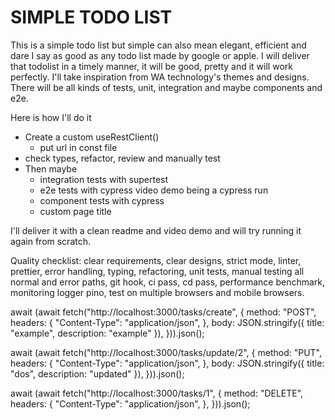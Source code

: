 # SIMPLE TODO LIST

This is a simple todo list but simple can also mean elegant, efficient and dare I say as good as any todo list made by google or apple.
I will deliver that todolist in a timely manner, it will be good, pretty and it will work perfectly.
I'll take inspiration from WA technology's themes and designs.
There will be all kinds of tests, unit, integration and maybe components and e2e.

Here is how I'll do it
- Create a custom useRestClient()
  - put url in const file
- check types, refactor, review and manually test
- Then maybe
  - integration tests with supertest
  - e2e tests with cypress video demo being a cypress run
  - component tests with cypress
  - custom page title

I'll deliver it with a clean readme and video demo and will try running it again from scratch.

Quality checklist: clear requirements, clear designs, strict mode, linter, prettier, error handling, typing, refactoring, unit tests, manual testing all normal and error paths, git hook, ci pass, cd pass, performance benchmark, monitoring logger pino, test on multiple browsers and mobile browsers.

await (await fetch("http://localhost:3000/tasks/create", {
  method: "POST",
  headers: {
    "Content-Type": "application/json",
  },
  body: JSON.stringify({ title: "example", description: "example" }),
})).json();

await (await fetch("http://localhost:3000/tasks/update/2", {
  method: "PUT",
  headers: {
    "Content-Type": "application/json",
  },
  body: JSON.stringify({ title: "dos", description: "updated" }),
})).json();

await (await fetch("http://localhost:3000/tasks/1", {
  method: "DELETE",
  headers: {
    "Content-Type": "application/json",
  },
})).json();